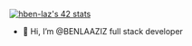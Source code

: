 
<a href="https://github.com/oakoudad/badge42"><img src="https://badge.mediaplus.ma/greenbinary/hben-laz" alt="hben-laz's 42 stats" /></a>

- 👋 Hi, I’m @BENLAAZIZ full stack developer

